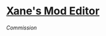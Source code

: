 # [Xane's Mod Editor](https://docs.google.com/document/d/13QZMsOPPZK4IrmJWqjOTmnE5RLZFaPiiFOE0EEi56WA/edit?usp=drivesdk) 
*Commission*

